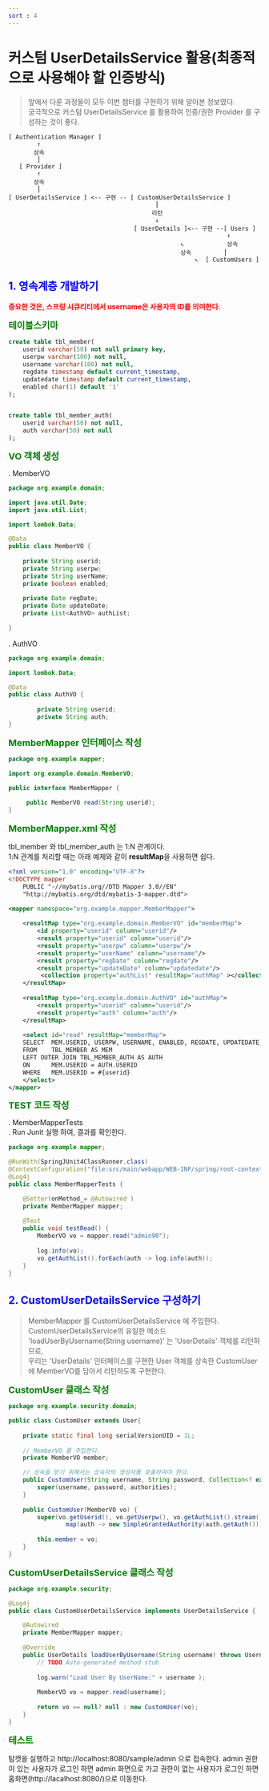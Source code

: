 ```yaml
---
sort : 4
---
```


# 커스텀 UserDetailsService 활용(최종적으로 사용해야 할 인증방식)

> 앞에서 다룬 과정들이 모두 이번 챕터를 구현하기 위해 알아본 정보였다.   
> 궁극적으로 커스텀 UserDetailsService 를 활용하여 인증/권한 Provider 를 구성하는 것이 좋다.   

```
[ Authentication Manager ]
        ↑
       상속
        ⎮
   [ Provider ]
        ↑
       상속
        ⎮
[ UserDetailsService ] <-- 구현 -- [ CustomUserDetailsService ]
                                         ⎮
                                        리턴
                                         ↓ 
                                   [ UserDetails ]<-- 구현 --[ Users ]
                                                             ↑
                                                ↖︎            상속
                                                상속         ⎮
                                                    ↖︎  [ CustomUsers ]

```

## <font color='blue'>1. 영속계층 개발하기</font>   

**<font color="red">중요한 것은, 스프링 시큐리티에서 username은 사용자의 ID를 의미한다.</font>**

**<font color='green' style='font-size:large;'>테이블스키마</font>**    

```sql
create table tbl_member(
	userid varchar(50) not null primary key,
    userpw varchar(100) not null,
    username varchar(100) not null,
    regdate timestamp default current_timestamp,
    updatedate timestamp default current_timestamp,
    enabled char(1) default '1'
);


create table tbl_member_auth(
	userid varchar(50) not null,
    auth varchar(50) not null
);

```

**<font color='green' style='font-size:large;'>VO 객체 생성</font>**   

. MemberVO   

```java
package org.example.domain;

import java.util.Date;
import java.util.List;

import lombok.Data;

@Data
public class MemberVO {
	
	private String userid;
	private String userpw;
	private String userName;
	private boolean enabled;
	
	private Date regDate;
	private Date updateDate;
	private List<AuthVO> authList;
	
}
```

. AuthVO    

```java
package org.example.domain;

import lombok.Data;

@Data
public class AuthVO {
	
		private String userid;
		private String auth;
}
```

**<font color='green' style='font-size:large;'>MemberMapper 인터페이스 작성</font>**   

```java
package org.example.mapper;

import org.example.domain.MemberVO;

public interface MemberMapper {
	
	 public MemberVO read(String userid);
}
```

**<font color='green' style='font-size:large;'>MemberMapper.xml 작성</font>**   

tbl_member 와 tbl_member_auth 는 1:N 관계이다.   
1:N 관계를 처리할 때는 아래 예제와 같이 **resultMap**을 사용하면 쉽다.   

```xml
<?xml version="1.0" encoding="UTF-8"?>
<!DOCTYPE mapper
	PUBLIC "-//mybatis.org//DTD Mapper 3.0//EN"
	"http://mybatis.org/dtd/mybatis-3-mapper.dtd">

<mapper namespace="org.example.mapper.MemberMapper">	
	
	<resultMap type="org.example.domain.MemberVO" id="memberMap">
		<id property="userid" column="userid"/>
		<result property="userid" column="userid"/>
		<result property="userpw" column="userpw"/>
		<result property="userName" column="username"/>
		<result property="regDate" column="regdate"/>
		<result property="updateDate" column="updatedate"/>
		 <collection property="authList" resultMap="authMap" ></collection>
	</resultMap>
	
	<resultMap type="org.example.domain.AuthVO" id="authMap">
		<result property="userid" column="userid"/>
		<result property="auth" column="auth"/>
	</resultMap>
	
	<select id="read" resultMap="memberMap">
	SELECT	MEM.USERID, USERPW, USERNAME, ENABLED, REGDATE, UPDATEDATE, AUTH
	FROM	TBL_MEMBER AS MEM
	LEFT OUTER JOIN	TBL_MEMBER_AUTH AS AUTH 
	ON		MEM.USERID = AUTH.USERID
	WHERE	MEM.USERID = #{userid}
	</select>
</mapper>
```

**<font color='green' style='font-size:large;'>TEST 코드 작성</font>**  

. MemberMapperTests   
. Run Junit 실행 하여, 결과를 확인한다.   

```java
package org.example.mapper;

@RunWith(SpringJUnit4ClassRunner.class)
@ContextConfiguration("file:src/main/webapp/WEB-INF/spring/root-context.xml")
@Log4j
public class MemberMapperTests {

	@Setter(onMethod_= @Autowired )
	private MemberMapper mapper;
	
	@Test
	public void testRead() {
		MemberVO vo = mapper.read("admin90");
	
		log.info(vo);
		vo.getAuthList().forEach(auth -> log.info(auth));
	}
}
```

## <font color='blue'>2. CustomUserDetailsService 구성하기</font>
> MemberMapper 를 CustomUserDetailsService 에 주입한다.   
> CustomUserDetailsService의 유일한 메소드 'loadUserByUsername(String username)' 는 'UserDetails' 객체를 리턴하므로,   
> 우리는 'UserDetails' 인터페이스를  구현한 User 객체를 상속한 CustomUser 에 MemberVO를 담아서 리턴하도록 구현한다.    

**<font color='green' style='font-size:large;'>CustomUser 클래스 작성</font>** 

```java
package org.example.security.domain;

public class CustomUser extends User{
	
	private static final long serialVersionUID = 1L;
	
	// MemberVO 를 주입한다.
    private MemberVO member;

    // 상속을 받기 위해서는 상속자의 생성자를 호출하여야 한다.
	public CustomUser(String username, String password, Collection<? extends GrantedAuthority> authorities) {
		super(username, password, authorities);
	}
	
	public CustomUser(MemberVO vo) {
		super(vo.getUserid(), vo.getUserpw(), vo.getAuthList().stream().
				map(auth -> new SimpleGrantedAuthority(auth.getAuth())).collect(Collectors.toList()));
		
		this.member = vo;
	}
}

```
**<font color='green' style='font-size:large;'>CustomUserDetailsService 클래스 작성</font>**   

```java
package org.example.security;

@Log4j
public class CustomUserDetailsService implements UserDetailsService {

	@Autowired
	private MemberMapper mapper;
	
	@Override
	public UserDetails loadUserByUsername(String username) throws UsernameNotFoundException {
		// TODO Auto-generated method stub
		
		log.warn("Load User By UserName:" + username );
		
		MemberVO vo = mapper.read(username);
		
		return vo == null? null : new CustomUser(vo);
	}
}

```


**<font color='green' style='font-size:large;'>테스트</font>**

탐캣을 실행하고 http://localhost:8080/sample/admin 으로 접속한다. admin 권한이 있는 사용자가 로그인 하면 admin 화면으로 가고 권한이 없는 사용자가 로그인 하면 홈화면(http://lacalhost:8080/)으로 이동한다.   
